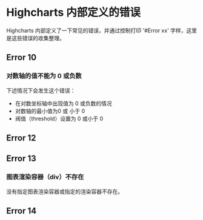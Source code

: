 # Highcharts 内部定义的错误

Highcharts 内部定义了一下常见的错误，并通过控制打印 '#Error xx' 字样，这里是这些错误的收集整理。

## Error 10

### 对数轴的值不能为 0 或负数

下述情况下会发生这个错误：

* 在对数坐标轴中出现值为 0 或负数的情况
* 对数轴的最小值为0 或 小于 0
* 阀值（threshold）设置为 0 或小于 0

## Error 12

## Error 13

### 图表渲染容器（div）不存在

没有指定图表渲染容器或指定的渲染容器不存在。

## Error 14

